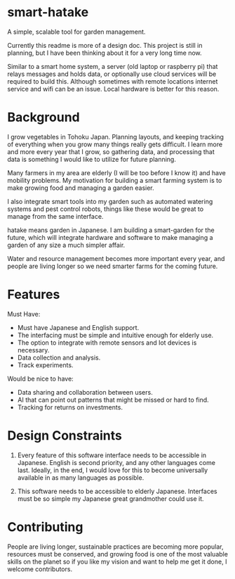 # smart-hatake
A simple, scalable tool for garden management.

Currently this readme is more of a design doc. This project is still in planning, but I have been thinking about it for a very long time now.

Similar to a smart home system, a server (old laptop or raspberry pi) that relays messages and holds data, or optionally use cloud services will be required to build this. Although sometimes with remote locations internet service and wifi can be an issue. Local hardware is better for this reason.

Background
==========

I grow vegetables in Tohoku Japan. Planning layouts, and keeping tracking of everything when you grow many things really gets difficult. I learn more and more every year that I grow, so gathering data, and processing that data is something I would like to utilize for future planning.

Many farmers in my area are elderly (I will be too before I know it) and have mobility problems. My motivation for building a smart farming system is to make growing food and managing a garden easier.

I also integrate smart tools into my garden such as automated watering systems and pest control robots, things like these would be great to manage from the same interface. 

hatake means garden in Japanese. I am building a smart-garden for the future, which will integrate hardware and software to make managing a garden of any size a much simpler affair.

Water and resource management becomes more important every year, and people are living longer so we need smarter farms for the coming future.


Features
========

Must Have:
* Must have Japanese and English support.
* The interfacing must be simple and intuitive enough for elderly use.
* The option to integrate with remote sensors and Iot devices is necessary.
* Data collection and analysis.
* Track experiments.
 
Would be nice to have:
* Data sharing and collaboration between users.
* AI that can point out patterns that might be missed or hard to find.
* Tracking for returns on investments.

Design Constraints
==================

1. Every feature of this software interface needs to be accessible in Japanese. English is second priority, and any other languages come last. Ideally, in the end, I would love for this to become universally available in as many languages as possible.

2. This software needs to be accessible to elderly Japanese. Interfaces must be so simple my Japanese great grandmother could use it.


Contributing
============

People are living longer, sustainable practices are becoming more popular, resources must be conserved, and growing food is one of the most valuable skills on the planet so if you like my vision and want to help me get it done, I welcome contributors.
